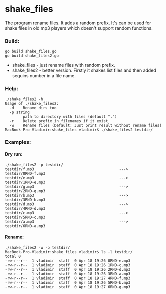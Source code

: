# shake_files
The program rename files. It adds a random prefix. It's can be used for shake files in old mp3 players which doesn't support random functions.

### Build:

```
go build shake_files.go 
go build shake_files2.go
```

* shake_files - just rename files with random prefix.
* shake_files2 - better version. Firstly it shakes list files and then added sequins number in a file name. 

### Help:

```
./shake_files2 -h
Usage of ./shake_files2:
  -d	Rename dirs too
  -p string
    	path to directory with files (default ".")
  -r	Delete prefix in filenames if it exist
  -w	Rename files (Default: Just print result without rename files)
MacBook-Pro-Vladimir:shake_files vladimir$ ./shake_files2 testdir/
```

### Examples:

#### Dry run:
```
./shake_files2 -p testdir/
testdir/f.mp3                                      --->       testdir/0RND-f.mp3
testdir/e.mp3                                      --->       testdir/1RND-e.mp3
testdir/g.mp3                                      --->       testdir/2RND-g.mp3
testdir/b.mp3                                      --->       testdir/3RND-b.mp3
testdir/d.mp3                                      --->       testdir/4RND-d.mp3
testdir/c.mp3                                      --->       testdir/5RND-c.mp3
testdir/a.mp3                                      --->       testdir/6RND-a.mp3
```

#### Rename:
```
./shake_files2 -w -p testdir/
MacBook-Pro-Vladimir:shake_files vladimir$ ls -l testdir/
total 0
-rw-r--r--  1 vladimir  staff  0 Apr 18 19:26 0RND-e.mp3
-rw-r--r--  1 vladimir  staff  0 Apr 18 19:26 1RND-c.mp3
-rw-r--r--  1 vladimir  staff  0 Apr 18 19:26 2RND-d.mp3
-rw-r--r--  1 vladimir  staff  0 Apr 18 19:26 3RND-a.mp3
-rw-r--r--  1 vladimir  staff  0 Apr 18 19:27 4RND-f.mp3
-rw-r--r--  1 vladimir  staff  0 Apr 18 19:26 5RND-b.mp3
-rw-r--r--  1 vladimir  staff  0 Apr 18 19:27 6RND-g.mp3
```
